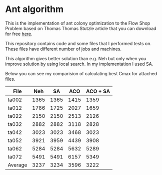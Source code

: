 # Ant algorithm
This is the implementation of ant colony optimization to the Flow Shop Problem based on Thomas Thomas Stutzle article that you can 
download for free [here](https://pdfs.semanticscholar.org/dec2/f4177b3beaf9d5400d5886c25fe1a98bbbc5.pdf "Here").

This repository contains code and some files that I performed tests on. These files have different number of jobs and machines.

This algorithm gives better solution than e.g. Neh but only when you improve solution by using local search. In my implementation I used SA.

Below you can see my comparision of calculating best Cmax for attached files.

File    | Neh        | SA         | ACO        | ACO + SA  
------  | ---------- | ---------- | ---------- | ----------
ta002   | 1365       | 1365       | 1415       | 1359
ta012   | 1786       | 1725       | 2027       | 1659
ta022   | 2150       | 2150       | 2513       | 2126
ta032   | 2882       | 2882       | 3118       | 2828
ta042   | 3023       | 3023       | 3468       | 3023
ta052   | 3921       | 3959       | 4439       | 3908
ta062   | 5284       | 5284       | 5632       | 5289
ta072   | 5491       | 5491       | 6157       | 5349
Average | 3237       | 3234       | 3596       | 3222

